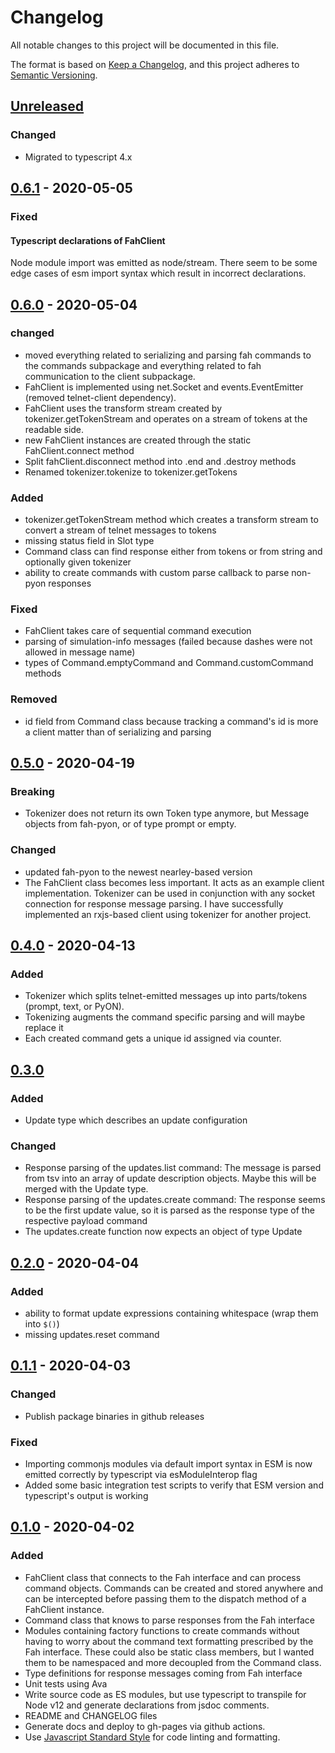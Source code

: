 # Changelog

All notable changes to this project will be documented in this file.

The format is based on [Keep a Changelog](https://keepachangelog.com/en/1.0.0/),
and this project adheres to [Semantic Versioning](https://semver.org/spec/v2.0.0.html).

## [Unreleased]

### Changed

- Migrated to typescript 4.x

## [0.6.1] - 2020-05-05

### Fixed

#### Typescript declarations of FahClient

Node module import was emitted as node/stream.
There seem to be some edge cases of esm import syntax
which result in incorrect declarations.

## [0.6.0] - 2020-05-04

### changed

- moved everything related to serializing and parsing fah commands
  to the commands subpackage
  and everything related to fah communication to the client subpackage.
- FahClient is implemented using net.Socket and events.EventEmitter
  (removed telnet-client dependency).
- FahClient uses the transform stream created by tokenizer.getTokenStream
  and operates on a stream of tokens at the readable side.
- new FahClient instances are created through the static FahClient.connect method
- Split fahClient.disconnect method into .end and .destroy methods
- Renamed tokenizer.tokenize to tokenizer.getTokens

### Added

- tokenizer.getTokenStream method which creates a transform stream
  to convert a stream of telnet messages to tokens
- missing status field in Slot type
- Command class can find response either from tokens
  or from string and optionally given tokenizer
- ability to create commands with custom parse callback to parse non-pyon responses

### Fixed

- FahClient takes care of sequential command execution
- parsing of simulation-info messages
  (failed because dashes were not allowed in message name)
- types of Command.emptyCommand and Command.customCommand methods

### Removed

- id field from Command class because tracking a command's id
  is more a client matter than of serializing and parsing

## [0.5.0] - 2020-04-19

### Breaking

- Tokenizer does not return its own Token type anymore,
  but Message objects from fah-pyon, or of type prompt or empty.

### Changed

- updated fah-pyon to the newest nearley-based version
- The FahClient class becomes less important.
  It acts as an example client implementation.
  Tokenizer can be used in conjunction with any socket connection
  for response message parsing.
  I have successfully implemented an rxjs-based client
  using tokenizer for another project.

## [0.4.0] - 2020-04-13

### Added

- Tokenizer which splits telnet-emitted messages up into parts/tokens
  (prompt, text, or PyON).
- Tokenizing augments the command specific parsing and will maybe replace it
- Each created command gets a unique id assigned via counter.

## [0.3.0]

### Added

- Update type which describes an update configuration

### Changed

- Response parsing of the updates.list command:
  The message is parsed from tsv into an array of update description objects.
  Maybe this will be merged with the Update type.
- Response parsing of the updates.create command:
  The response seems to be the first update value,
  so it is parsed as the response type of the respective payload command
- The updates.create function now expects an object of type Update

## [0.2.0] - 2020-04-04

### Added

- ability to format update expressions containing whitespace (wrap them into `$()`)
- missing updates.reset command

## [0.1.1] - 2020-04-03

### Changed

- Publish package binaries in github releases

### Fixed

- Importing commonjs modules via default import syntax in ESM
  is now emitted correctly by typescript via esModuleInterop flag
- Added some basic integration test scripts
  to verify that ESM version and typescript's output is working

## [0.1.0] - 2020-04-02

### Added

- FahClient class that connects to the Fah interface and can process command objects.
  Commands can be created and stored anywhere and can be intercepted
  before passing them to the dispatch method of a FahClient instance.
- Command class that knows to parse responses from the Fah interface
- Modules containing factory functions to create commands
  without having to worry about the command text formatting
  prescribed by the Fah interface.
  These could also be static class members, but I wanted them to be namespaced
  and more decoupled from the Command class.
- Type definitions for response messages coming from Fah interface
- Unit tests using Ava
- Write source code as ES modules, but use typescript to transpile for Node v12
and generate declarations from jsdoc comments.
- README and CHANGELOG files
- Generate docs and deploy to gh-pages via github actions.
- Use [Javascript Standard Style](https://github.com/standard/standard)
  for code linting and formatting.

[Unreleased]: https://github.com/tamaracha/node-fah-client/compare/v0.6.1...HEAD
[0.6.1]: https://github.com/tamaracha/node-fah-client/compare/v0.6.0...v0.6.1
[0.6.0]: https://github.com/tamaracha/node-fah-client/compare/v0.5.0...v0.6.0
[0.5.0]: https://github.com/tamaracha/node-fah-client/compare/v0.4.0...v0.5.0
[0.4.0]: https://github.com/tamaracha/node-fah-client/compare/v0.3.0...v0.4.0
[0.3.0]: https://github.com/tamaracha/node-fah-client/compare/v0.2.0...v0.3.0
[0.2.0]: https://github.com/tamaracha/node-fah-client/compare/v0.1.1...v0.2.0
[0.1.1]: https://github.com/tamaracha/node-fah-client/compare/v0.1.0...v0.1.1
[0.1.0]: https://github.com/tamaracha/node-fah-client/releases/tag/v0.1.0
<!-- markdownlint-configure-file { "MD024": { "siblings_only": true }} -->
